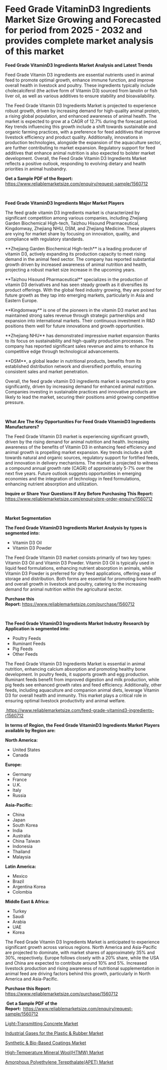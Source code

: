 <p><h1>Feed Grade VitaminD3 Ingredients Market Size Growing and Forecasted for period from 2025 - 2032 and provides complete market analysis of this market</h1></p><p><strong>Feed Grade VitaminD3 Ingredients Market Analysis and Latest Trends</strong></p>
<p><p>Feed Grade Vitamin D3 ingredients are essential nutrients used in animal feed to promote optimal growth, enhance immune function, and improve overall health in livestock and poultry. These ingredients typically include cholecalciferol (the active form of Vitamin D3) sourced from lanolin or fish liver oil, as well as various additives to ensure stability and bioavailability.</p><p>The Feed Grade Vitamin D3 Ingredients Market is projected to experience robust growth, driven by increasing demand for high-quality animal protein, a rising global population, and enhanced awareness of animal health. The market is expected to grow at a CAGR of 12.7% during the forecast period. Key trends influencing this growth include a shift towards sustainable and organic farming practices, with a preference for feed additives that improve livestock efficiency and product quality. Additionally, innovations in production technologies, alongside the expansion of the aquaculture sector, are further contributing to market expansion. Regulatory support for feed additives that enhance animal nutrition is also expected to bolster market development. Overall, the Feed Grade Vitamin D3 Ingredients Market reflects a positive outlook, responding to evolving dietary and health priorities in animal husbandry.</p></p>
<p><strong>Get a Sample PDF of the Report:&nbsp;</strong> <a href="https://www.reliablemarketsize.com/enquiry/request-sample/1560712?utm_campaign=973&utm_medium=2&utm_source=Github&utm_content=ia&utm_term=02042025&utm_id=feed-grade-vitamind3-ingredients">https://www.reliablemarketsize.com/enquiry/request-sample/1560712</a></p>
<p>&nbsp;</p>
<p><strong>Feed Grade VitaminD3 Ingredients Major Market Players</strong></p>
<p><p>The feed grade vitamin D3 ingredients market is characterized by significant competition among various companies, including Zhejiang Garden Biochemical High-tech, Taizhou Hisound Pharmaceutical, Kingdomway, Zhejiang NHU, DSM, and Zhejiang Medicine. These players are vying for market share by focusing on innovation, quality, and compliance with regulatory standards.</p><p>**Zhejiang Garden Biochemical High-tech** is a leading producer of vitamin D3, actively expanding its production capacity to meet rising demand in the animal feed sector. The company has reported substantial growth driven by increased awareness of animal nutrition and health, projecting a robust market size increase in the upcoming years.</p><p>**Taizhou Hisound Pharmaceutical** specializes in the production of vitamin D3 derivatives and has seen steady growth as it diversifies its product offerings. With the global feed industry growing, they are poised for future growth as they tap into emerging markets, particularly in Asia and Eastern Europe.</p><p>**Kingdomway** is one of the pioneers in the vitamin D3 market and has maintained strong sales revenue through strategic partnerships and expansion into international markets. Their continuous investment in R&D positions them well for future innovations and growth opportunities.</p><p>**Zhejiang NHU** has demonstrated impressive market expansion thanks to its focus on sustainability and high-quality production processes. The company has reported significant sales revenue and aims to enhance its competitive edge through technological advancements.</p><p>**DSM**, a global leader in nutritional products, benefits from its established distribution network and diversified portfolio, ensuring consistent sales and market penetration.</p><p>Overall, the feed grade vitamin D3 ingredients market is expected to grow significantly, driven by increasing demand for enhanced animal nutrition. Companies investing in sustainable practices and innovative products are likely to lead the market, securing their positions amid growing competitive pressure.</p></p>
<p>&nbsp;</p>
<p><strong>What Are The Key Opportunities For Feed Grade VitaminD3 Ingredients Manufacturers?</strong></p>
<p><p>The Feed Grade Vitamin D3 market is experiencing significant growth, driven by the rising demand for animal nutrition and health. Increasing awareness of the benefits of Vitamin D3 in enhancing feed efficiency and animal growth is propelling market expansion. Key trends include a shift towards natural and organic sources, regulatory support for fortified feeds, and innovation in delivery mechanisms. The market is projected to witness a compound annual growth rate (CAGR) of approximately 5-7% over the next five years. Future outlook suggests opportunities in emerging economies and the integration of technology in feed formulations, enhancing nutrient absorption and utilization.</p></p>
<p><strong>Inquire or Share Your Questions If Any Before Purchasing This Report:</strong> <a href="https://www.reliablemarketsize.com/enquiry/pre-order-enquiry/1560712?utm_campaign=973&utm_medium=2&utm_source=Github&utm_content=ia&utm_term=02042025&utm_id=feed-grade-vitamind3-ingredients">https://www.reliablemarketsize.com/enquiry/pre-order-enquiry/1560712</a></p>
<p>&nbsp;</p>
<p><strong>Market Segmentation</strong></p>
<p><strong>The Feed Grade VitaminD3 Ingredients Market Analysis by types is segmented into:</strong></p>
<p><ul><li>Vitamin D3 Oil</li><li>Vitamin D3 Powder</li></ul></p>
<p><p>The Feed Grade Vitamin D3 market consists primarily of two key types: Vitamin D3 Oil and Vitamin D3 Powder. Vitamin D3 Oil is typically used in liquid feed formulations, enhancing nutrient absorption in animals, while Vitamin D3 Powder is preferred for dry feed applications, offering ease of storage and distribution. Both forms are essential for promoting bone health and overall growth in livestock and poultry, catering to the increasing demand for animal nutrition within the agricultural sector.</p></p>
<p><strong>Purchase this Report:&nbsp;</strong><a href="https://www.reliablemarketsize.com/purchase/1560712?utm_campaign=973&utm_medium=2&utm_source=Github&utm_content=ia&utm_term=02042025&utm_id=feed-grade-vitamind3-ingredients">https://www.reliablemarketsize.com/purchase/1560712</a></p>
<p>&nbsp;</p>
<p><strong>The Feed Grade VitaminD3 Ingredients Market Industry Research by Application is segmented into:</strong></p>
<p><ul><li>Poultry Feeds</li><li>Ruminant Feeds</li><li>Pig Feeds</li><li>Other Feeds</li></ul></p>
<p><p>The Feed Grade Vitamin D3 Ingredients Market is essential in animal nutrition, enhancing calcium absorption and promoting healthy bone development. In poultry feeds, it supports growth and egg production. Ruminant feeds benefit from improved digestion and milk production, while pig feeds see enhanced growth rates and feed efficiency. Additionally, other feeds, including aquaculture and companion animal diets, leverage Vitamin D3 for overall health and immunity. This market plays a critical role in ensuring optimal livestock productivity and animal welfare.</p></p>
<p><a href="https://www.reliablemarketsize.com/feed-grade-vitamind3-ingredients-r1560712?utm_campaign=973&utm_medium=2&utm_source=Github&utm_content=ia&utm_term=02042025&utm_id=feed-grade-vitamind3-ingredients">&nbsp;https://www.reliablemarketsize.com/feed-grade-vitamind3-ingredients-r1560712</a></p>
<p><strong>In terms of Region, the Feed Grade VitaminD3 Ingredients Market Players available by Region are:</strong></p>
<p>
    <p> <strong> North America: </strong>
        <ul>
            <li>United States</li>
            <li>Canada</li>
        </ul>
        </p> 
    <p> <strong> Europe: </strong>
        <ul>
            <li>Germany</li>
            <li>France</li>
            <li>U.K.</li>
            <li>Italy</li>
            <li>Russia</li>
        </ul>
        </p> 
    <p> <strong> Asia-Pacific: </strong>
        <ul>
            <li>China</li>
            <li>Japan</li>
            <li>South Korea</li>
            <li>India</li>
            <li>Australia</li>
            <li>China Taiwan</li>
            <li>Indonesia</li>
            <li>Thailand</li>
            <li>Malaysia</li>
        </ul>
        </p> 
    <p> <strong> Latin America: </strong>
        <ul>
            <li>Mexico</li>
            <li>Brazil</li>
            <li>Argentina Korea</li>
            <li>Colombia</li>
        </ul>
        </p> 
    <p> <strong> Middle East & Africa: </strong>
        <ul>
            <li>Turkey</li>
            <li>Saudi</li>
            <li>Arabia</li>
            <li>UAE</li>
            <li>Korea</li>
        </ul>
    </p>
    </p>
<p><p>The Feed Grade Vitamin D3 Ingredients Market is anticipated to experience significant growth across various regions. North America and Asia-Pacific are projected to dominate, with market shares of approximately 35% and 30%, respectively. Europe follows closely with a 20% share, while the USA and China are expected to contribute around 10% and 5%. Increased livestock production and rising awareness of nutritional supplementation in animal feed are driving factors behind this growth, particularly in North America and Asia-Pacific.</p></p>
<p><strong>Purchase this Report: </strong><a href="https://www.reliablemarketsize.com/purchase/1560712?utm_campaign=973&utm_medium=2&utm_source=Github&utm_content=ia&utm_term=02042025&utm_id=feed-grade-vitamind3-ingredients">https://www.reliablemarketsize.com/purchase/1560712</a></p>
<p>&nbsp;<strong>Get a Sample PDF of the Report:&nbsp;&nbsp;</strong><a href="https://www.reliablemarketsize.com/enquiry/request-sample/1560712?utm_campaign=973&utm_medium=2&utm_source=Github&utm_content=ia&utm_term=02042025&utm_id=feed-grade-vitamind3-ingredients">https://www.reliablemarketsize.com/enquiry/request-sample/1560712</a></p>
<p><strong></strong></p>
<p><p><a href="https://github.com/ajegiobitsa/Market-Research-Report-List-1/blob/main/light-transmitting-concrete-market.md?utm_campaign=973&utm_medium=2&utm_source=Github&utm_content=ia&utm_term=02042025&utm_id=feed-grade-vitamind3-ingredients">Light-Transmitting Concrete Market</a></p><p><a href="https://github.com/oshodikurc/Market-Research-Report-List-1/blob/main/industrial-gases-for-the-plastic-rubber-market.md?utm_campaign=973&utm_medium=2&utm_source=Github&utm_content=ia&utm_term=02042025&utm_id=feed-grade-vitamind3-ingredients">Industrial Gases for the Plastic & Rubber Market</a></p><p><a href="https://github.com/aslinalirey9/Market-Research-Report-List-1/blob/main/synthetic-bio-based-coatings-market.md?utm_campaign=973&utm_medium=2&utm_source=Github&utm_content=ia&utm_term=02042025&utm_id=feed-grade-vitamind3-ingredients">Synthetic & Bio-Based Coatings Market</a></p><p><a href="https://github.com/efialiurca/Market-Research-Report-List-1/blob/main/high-temperature-mineral-woolhtmw-market.md?utm_campaign=973&utm_medium=2&utm_source=Github&utm_content=ia&utm_term=02042025&utm_id=feed-grade-vitamind3-ingredients">High-Temperature Mineral Wool(HTMW) Market</a></p><p><a href="https://github.com/ocambdidarhz/Market-Research-Report-List-1/blob/main/amorphous-polyethylene-terepthalateapet-market.md?utm_campaign=973&utm_medium=2&utm_source=Github&utm_content=ia&utm_term=02042025&utm_id=feed-grade-vitamind3-ingredients">Amorphous Polyethylene Terepthalate(APET) Market</a></p></p>